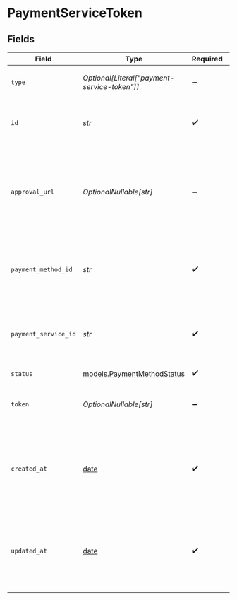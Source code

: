 # PaymentServiceToken


## Fields

| Field                                                                                              | Type                                                                                               | Required                                                                                           | Description                                                                                        | Example                                                                                            |
| -------------------------------------------------------------------------------------------------- | -------------------------------------------------------------------------------------------------- | -------------------------------------------------------------------------------------------------- | -------------------------------------------------------------------------------------------------- | -------------------------------------------------------------------------------------------------- |
| `type`                                                                                             | *Optional[Literal["payment-service-token"]]*                                                       | :heavy_minus_sign:                                                                                 | Always `payment-service-token`.                                                                    | payment-service-token                                                                              |
| `id`                                                                                               | *str*                                                                                              | :heavy_check_mark:                                                                                 | The ID for the payment service token.                                                              | 07e70d14-a0c0-4ff5-bd4a-509959af0e4d                                                               |
| `approval_url`                                                                                     | *OptionalNullable[str]*                                                                            | :heavy_minus_sign:                                                                                 | The optional URL that the buyer needs to be redirected to to further authorize the token creation. | https://gr4vy.app/redirect/12345                                                                   |
| `payment_method_id`                                                                                | *str*                                                                                              | :heavy_check_mark:                                                                                 | The ID of the payment method used to generate this token                                           | ef9496d8-53a5-4aad-8ca2-00eb68334389                                                               |
| `payment_service_id`                                                                               | *str*                                                                                              | :heavy_check_mark:                                                                                 | The ID of the payment method used to generate this token.                                          | fffd152a-9532-4087-9a4f-de58754210f0                                                               |
| `status`                                                                                           | [models.PaymentMethodStatus](../models/paymentmethodstatus.md)                                     | :heavy_check_mark:                                                                                 | N/A                                                                                                |                                                                                                    |
| `token`                                                                                            | *OptionalNullable[str]*                                                                            | :heavy_minus_sign:                                                                                 | The token value. Will be present if succeeded.                                                     | pm_12345                                                                                           |
| `created_at`                                                                                       | [date](https://docs.python.org/3/library/datetime.html#date-objects)                               | :heavy_check_mark:                                                                                 | The date and time when this payment service token was first created in our system.                 | 2013-07-16T19:23:00.000+00:00                                                                      |
| `updated_at`                                                                                       | [date](https://docs.python.org/3/library/datetime.html#date-objects)                               | :heavy_check_mark:                                                                                 | The date and time when this payment service token was last updated in our system.                  | 2013-07-16T19:23:00.000+00:00                                                                      |